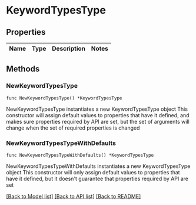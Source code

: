 # KeywordTypesType

## Properties

Name | Type | Description | Notes
------------ | ------------- | ------------- | -------------

## Methods

### NewKeywordTypesType

`func NewKeywordTypesType() *KeywordTypesType`

NewKeywordTypesType instantiates a new KeywordTypesType object
This constructor will assign default values to properties that have it defined,
and makes sure properties required by API are set, but the set of arguments
will change when the set of required properties is changed

### NewKeywordTypesTypeWithDefaults

`func NewKeywordTypesTypeWithDefaults() *KeywordTypesType`

NewKeywordTypesTypeWithDefaults instantiates a new KeywordTypesType object
This constructor will only assign default values to properties that have it defined,
but it doesn't guarantee that properties required by API are set


[[Back to Model list]](../README.md#documentation-for-models) [[Back to API list]](../README.md#documentation-for-api-endpoints) [[Back to README]](../README.md)


